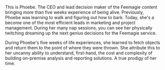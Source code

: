 This is Phoebe. The CEO and lead decision maker of the Feemagie content bringing more than five weeks experience of being alive. Previously, Phoebe was learning to walk and figuring out how to bark. Today, she's a become one of the most efficient leads in marketing and project management. During her many nap sessions, you can see her physically twitching dreaming up the next genius decisions for the Feemagie service.

During Phoebe's five weeks of life experiences, she learned to fetch objects and return them to the point of where they were thrown. She attribute this to her uncanny ability to understand, first-hand, the cost and complexity of building on-premise analysis and reporting solutions. A true prodigy of her time.